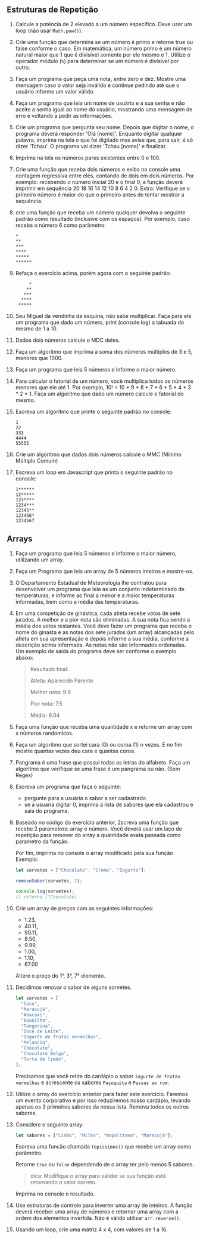 ## Estruturas de Repetição

1. Calcule a potência de 2 elevado a um número específico. Deve usar um loop (não usar `Math.pow()`).

1. Crie uma função que determina se um número é primo e retorne true ou false conforme o caso. Em matemática, um número primo é um número natural maior que 1 que é divisível somente por ele mesmo e 1. Utilize o operador módulo (`%`) para determinar se um número é divisível por outro.

1. Faça um programa que peça uma nota, entre zero e dez. Mostre uma mensagem caso o valor seja inválido e continue pedindo até que o usuário informe um valor válido.

1. Faça um programa que leia um nome de usuário e a sua senha e não aceite a senha igual ao nome do usuário, mostrando uma mensagem de erro e voltando a pedir as informações.

1. Crie um programa que pergunta seu nome. Depois que digitar o nome, o programa deverá responder 'Olá [nome]'. Enquanto digitar qualquer palavra, imprima na tela o que foi digitado mas avise que, para sair, é só dizer 'Tchau'. O programa vai dizer 'Tchau [nome]' e finalizar.

1. Imprima na tela os números pares existentes entre 0 e 100.

1. Crie uma função que receba dois números e exiba no console uma contagem regressiva entre eles, contando de dois em dois números. Por exemplo: recebendo o número inicial 20 e o final 0, a função deverá imprimir em sequência 20 18 16 14 12 10 8 6 4 2 0. Extra: Verifique se o primeiro número é maior do que o primeiro antes de tentar mostrar a sequência.

1. crie uma função que receba um número qualquer devolva o seguinte padrão como resultado (inclusive com os espaços). Por exemplo, caso receba o número 6 como parâmetro:

    ```
    *
    **
    ***
    ****
    *****
    ******
    ```

1. Refaça o exercício acima, porém agora com o seguinte padrão:

    ```
         *
        **
       ***
      ****
     *****
    ```

1. Seu Miguel da vendinha da esquina, não sabe multiplicar. Faça para ele um programa que dado um número, print (console.log) a tabuada do mesmo de 1 a 10.

1. Dados dois números calcule o MDC deles.

1. Faça um algoritmo que imprima a soma dos números múltiplos de 3 e 5, menores que 1000.

1. Faça um programa que leia 5 números e informe o maior número.

1. Para calcular o fatorial de um número, você multiplica todos os números menores que ele até 1. Por exemplo, 10! = 10 * 9 * 8 * 7 * 6 * 5 * 4 * 3 * 2 * 1. Faça um algoritmo que dado um número calcule o fatorial do mesmo.

1. Escreva um algoritmo que printe o seguinte padrão no console:

    ```
    1
    22
    333
    4444
    55555
    ```

1. Crie um algoritmo que dados dois números calcule o MMC (Mínimo Múltiplo Comum)

1. Escreva um loop em Javascript que printa o seguinte padrão no console:

    ```
    1******
    12*****
    123****
    1234***
    12345**
    123456*
    1234567
    ```

## Arrays

1. Faça um programa que leia 5 números e informe o maior número, utilizando um array.

1. Faça um Programa que leia um array de 5 números inteiros e mostre-os.

1. O Departamento Estadual de Meteorologia lhe contratou para desenvolver um programa que leia as um conjunto indeterminado de temperaturas, e informe ao final a menor e a maior temperaturas informadas, bem como a média das temperaturas.

1. Em uma competição de ginástica, cada atleta recebe votos de sete jurados. A melhor e a pior nota são eliminadas. A sua nota fica sendo a média dos votos restantes. Você deve fazer um programa que receba o nome do ginasta e as notas dos sete jurados (um array) alcançadas pelo atleta em sua apresentação e depois informe a sua média, conforme a descrição acima informada. As notas não são informados ordenadas. Um exemplo de saída do programa deve ser conforme o exemplo abaixo:

    >Resultado final:
    >
    >Atleta: Aparecido Parente
    >
    >Melhor nota: 9.9
    >
    >Pior nota: 7.5
    >
    >Média: 9.04

1. Faça uma função que receba uma quantidade x e retorne um array com x números randomicos.

1. Faça um algoritmo que sortei cara (0) ou coroa (1) n vezes. E no fim mostre quantas vezes deu cara e quantas coroa.

1. Pangrama é uma frase que possui todas as letras do alfabeto. Faça um algoritmo que verifique se uma frase é um pangrama ou não. (Sem Regex)

1. Escreva um programa que faça o seguinte:
     - pergunte para a usuária o sabor a ser cadastrado
     - se a usuaria digitar 0, imprima a lista de sabores que ela cadastrou e saia do programa.

1. Baseado no código do exercício anterior, 2screva uma função que recebe 2 parametros: array e número.   Você deverá usar um laço de repetição para remover do array a quantidade exata passada como parametro da função.

    Por fim, imprima no console o array modificado pela sua função
    Exemplo:

    ```javascript
    let sorvetes = ["Chocolate", "Creme", "Iogurte"];

    removeSabor(sorvetes, 2);

    console.log(sorvetes);
    // retorna ["Chocolate]
    ```

1. Crie um array de preços com as seguintes informações:

    - 1.23,
    - 48.11,
    - 90.11,
    - 8.50,
    - 9.99,
    - 1.00,
    - 1.10,
    - 67.00

    Altere o preço do 1°, 3°, 7° elemento.

1. Decidimos renovar o sabor de alguns sorvetes.

    ```javascript
    let sorvetes = [
      "Coco",
      "Maracujá",
      "Abacaxi",
      "Baunilha",
      "Tangerina",
      "Doce de Leite",
      "Iogurte de frutas vermelhas",
      "Melancia",
      "Chocolate",
      "Chocolate Belga",
      "Torta de limão",
    ];
    ```

    Precisamos que você retire do cardápio o sabor `Iogurte de frutas vermelhas` e acrescente os sabores `Paçoquita` e `Passas ao rum`.

1. Utilize o array do exercício anterior para fazer este exercício. Faremos um evento corporativo e por isso reduziremos nosso cardápio, levando apenas os 3 primeiros sabores da nossa lista. Remova todos os outros sabores.

1. Considere o seguinte array:

    ```javascript
    let sabores = ["Limão", "Milho", "Napolitano", "Maracujá"];
    ```

    Escreva uma funcão chamada `topissimos()` que recebe um array como parâmetro.

    Retorne `true` ou `false` dependendo de o array ter pelo menos 5 sabores.

    > dica: Modifique o array para validar se sua função está retornando o valor correto.

    Imprima no console o resultado.

1. Use estruturas de controle para inverter uma array de inteiros. A função deverá receber uma array de números e retornar uma array com a ordem dos elementos invertida. Não é válido utilizar `arr.reverse()`.

1. Usando um loop, crie uma matriz 4 x 4, com valores de 1 a 16.
